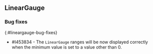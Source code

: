 ## LinearGauge   

### Bug fixes
{:#lineargauge-bug-fixes}

* \#I453834 - The `LinearGauge` ranges will be now displayed correctly when the minimum value is set to a value other than 0.